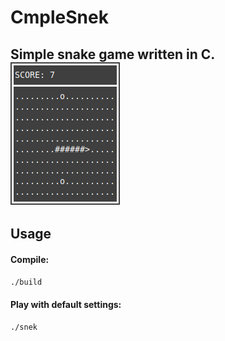 # CmpleSnek
Simple snake game written in C.  
![Screenshot](./screenshot.png)
---
## Usage
#### Compile:
`./build`
#### Play with default settings:
`./snek`